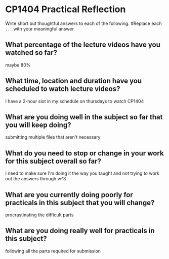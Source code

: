 # CP1404 Practical Reflection

Write short but thoughtful answers to each of the following.
#Replace each `...` with your meaningful answer.

## What percentage of the lecture videos have you watched so far?

maybe 80%

## What time, location and duration have you scheduled to watch lecture videos?

I have a 2-hour slot in my schedule on thursdays to watch CP1404

## What are you doing well in the subject so far that you will keep doing?

submitting multiple files that aren't necessary

## What do you need to stop or change in your work for this subject overall so far?

I need to make sure I'm doing it the way you taught and not trying to work out the answers through w^3

## What are you currently doing poorly for practicals in this subject that you will change?

procrastinating the difficult parts

## What are you doing really well for practicals in this subject?

following all the parts required for submission